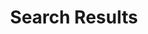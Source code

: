 ---
title: "Search Results"
description: "This is meta description"
layout: "search"
draft: false
---